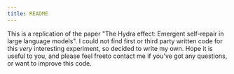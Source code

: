 ```yaml
---
title: README
---
```

This is a replication of the paper "The Hydra effect: Emergent self-repair in large language models". I could not find first or third party written code for this _very_ interesting experiment, so decided to write my own. Hope it is useful to you, and please feel freeto contact me if you've got any questions, or want to improve this code. 
